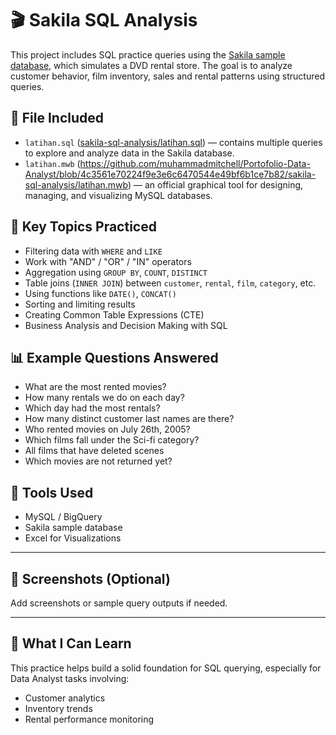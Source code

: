 # 🎬 Sakila SQL Analysis

This project includes SQL practice queries using the [Sakila sample database](https://dev.mysql.com/doc/sakila/en/), which simulates a DVD rental store. The goal is to analyze customer behavior, film inventory, sales and rental patterns using structured queries.

## 📁 File Included
- `latihan.sql` ([sakila-sql-analysis/latihan.sql](https://github.com/muhammadmitchell/Portofolio-Data-Analyst/blob/4c3561e70224f9e3e6c6470544e49bf6b1ce7b82/sakila-sql-analysis/latihan.sql)) — contains multiple queries to explore and analyze data in the Sakila database.
- `latihan.mwb` (https://github.com/muhammadmitchell/Portofolio-Data-Analyst/blob/4c3561e70224f9e3e6c6470544e49bf6b1ce7b82/sakila-sql-analysis/latihan.mwb) —  an official graphical tool for designing, managing, and visualizing MySQL databases.

## 🧠 Key Topics Practiced
- Filtering data with `WHERE` and `LIKE`
- Work with "AND" / "OR" / "IN" operators
- Aggregation using `GROUP BY`, `COUNT`, `DISTINCT`
- Table joins (`INNER JOIN`) between `customer`, `rental`, `film`, `category`, etc.
- Using functions like `DATE()`, `CONCAT()`
- Sorting and limiting results
- Creating Common Table Expressions (CTE)
- Business Analysis and Decision Making with SQL

## 📊 Example Questions Answered
- What are the most rented movies?
- How many rentals we do on each day?
- Which day had the most rentals?
- How many distinct customer last names are there?
- Who rented movies on July 26th, 2005?
- Which films fall under the Sci-fi category?
- All films that have deleted scenes
- Which movies are not returned yet?

## 🧰 Tools Used
- MySQL / BigQuery
- Sakila sample database
- Excel for Visualizations

---

## 📸 Screenshots (Optional)
Add screenshots or sample query outputs if needed.

---

## 🧩 What I Can Learn
This practice helps build a solid foundation for SQL querying, especially for Data Analyst tasks involving:
- Customer analytics
- Inventory trends
- Rental performance monitoring

